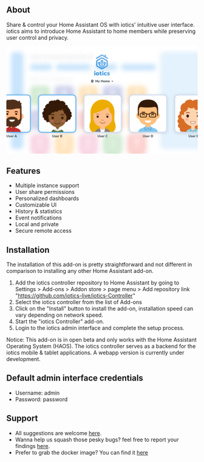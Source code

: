 ## About

Share & control your Home Assistant OS with iotics' intuitive user interface. iotics aims to introduce Home Assistant to home members while preserving user control and privacy.


![iotics dashboard](https://github.com/iotics-live/iotics-Controller/blob/master/iotics/Images/screenshot-003.png?raw=true)

## Features

- Multiple instance support
- User share permissions
- Personalized dashboards
- Customizable UI
- History & statistics
- Event notifications
- Local and private
- Secure remote access

## Installation

The installation of this add-on is pretty straightforward and not different in
comparison to installing any other Home Assistant add-on.

1. Add the iotics controller repository to Home Assistant by going to Settings > Add-ons > Addon store > page menu > Add repository link "https://github.com/iotics-live/iotics-Controller"
2. Select the iotics controller from the list of Add-ons
3. Click on the "Install" button to install the add-on, installation speed can vary depending on network speed. 
4. Start the "iotics Controller" add-on.
5. Login to the iotics admin interface and complete the setup process.

Notice: This add-on is in open beta and only works with the Home Assistant Operating System (HAOS). The iotics controller serves as a backend for the iotics mobile & tablet applications. A webapp version is currently under development.

## Default admin interface credentials
- Username: admin
- Password: password

## Support

- All suggestions are welcome [here](https://github.com/iotics-live/iotics-Controller/pulls). 
- Wanna help us squash those pesky bugs? feel free to report your findings [here](https://github.com/iotics-live/iotics-Controller/issues). 
- Prefer to grab the docker image? You can find it [here](https://hub.docker.com/repository/docker/iotics/iotics-controller/general)
